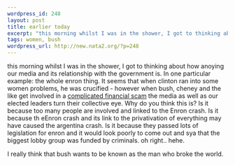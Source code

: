 ```yaml
--- 
wordpress_id: 248
layout: post
title: earlier today
excerpt: "this morning whilst I was in the shower, I got to thinking about how anoying our media and its relationship with the government is. In one particular example: the whole enron thing. It seems that when clinton ran into some women problems, he was crucified - however when bush, cheney and the like get involved in a complicated financial scam the ..."
tags: women, bush
wordpress_url: http://new.nata2.org/?p=248
---
```

this morning whilst I was in the shower, I got to thinking about how anoying our media and its relationship with the government is. In one particular example: the whole enron thing. It seems that when clinton ran into some women problems, he was crucified - however when bush, cheney and the like get involved in a <a href="http://michaelmoore.com/2002_0129.html">complicated financial scam</a> the media as well as our elected leaders turn their collective eye. Why do you think this is? Is it because too many people are involved and linked to the Enron crash. Is it because th eEnron crash and its link to the privativation of everything may have caused the argentina crash.  Is it because they passed lots of legislation for enron and it would look poorly to come out and sya that the biggest lobby group was funded by criminals. oh right.. hehe.

I really think that bush wants to be known as the man who broke the world.
